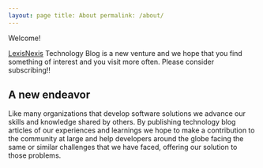 ```yaml
---
layout: page title: About permalink: /about/
---
```


Welcome!

[LexisNexis](https://www.lexisnexis.com/en-us/home.page) Technology Blog is a new venture and we hope that you find
something of interest and you visit more often. Please consider subscribing!!

## A new endeavor

Like many organizations that develop software solutions we advance our skills and knowledge shared by others. By
publishing technology blog articles of our experiences and learnings we hope to make a contribution to the community at
large and help developers around the globe facing the same or similar challenges that we have faced, offering our
solution to those problems.

